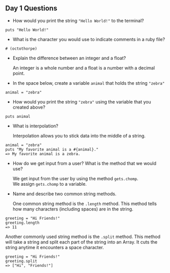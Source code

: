 ## Day 1 Questions

* How would you print the string `"Hello World!"` to the terminal?
```
puts "Hello World!"
```

* What is the character you would use to indicate comments in a ruby file?
```
# (octothorpe)
```

* Explain the difference between an integer and a float?

   An integer is a whole number and a float is a number with a decimal point.  

* In the space below, create a variable `animal` that holds the string `"zebra"`
```
animal = "zebra"
```

* How would you print the string `"zebra"` using the variable that you created above?
```
puts animal
```

* What is interpolation?

   Interpolation allows you to stick data into the middle of a string.  

```
animal = "zebra"
puts "My favorite animal is a #{animal}."
=> My favorite animal is a zebra.
```

* How do we get input from a user? What is the method that we would use?

   We get input from the user by using the method `gets.chomp`.  
   We assign `gets.chomp` to a variable.     

* Name and describe two common string methods.

   One common string method is the `.length` method. This method tells how many characters (including spaces) are in the string.    

```
greeting = "Hi Friends!"
greeting.length
=> 11
```

   Another commonly used string method is the `.split` method. This method will take a string and split each part of the string into an Array. It cuts the string anytime it encounters a space character.   

```
greeting = "Hi Friends!"
greeting.split
=> ["Hi", "Friends!"]
```

